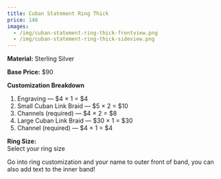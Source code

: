 ```yaml
---
title: Cuban Statement Ring Thick
price: 146
images:
  - /img/cuban-statement-ring-thick-frontview.png
  - /img/cuban-statement-ring-thick-sideview.png
---
```

**Material:** Sterling Silver  

**Base Price:** $90  

**Customization Breakdown**  

1. Engraving — $4 × 1 = $4 
2. Small Cuban Link Braid — $5 × 2 = $10
3. Channels (required) — $4 × 2 = $8
4. Large Cuban Link Braid — $30 × 1 = $30
5. Channel (required) — $4 × 1 = $4

**Ring Size:**\
Select your ring size

Go into ring customization and your name to outer front of band, you can also add text to the inner band!